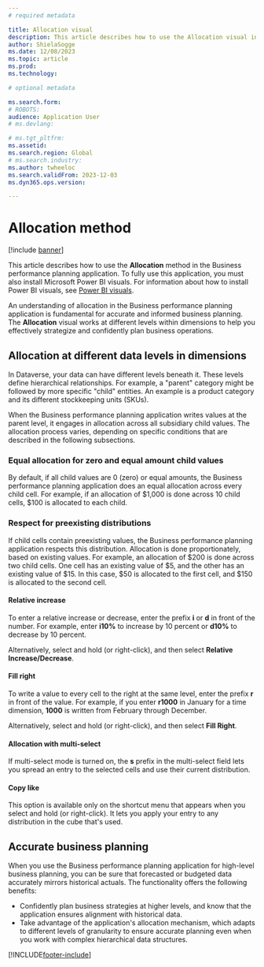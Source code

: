```yaml
---
# required metadata

title: Allocation visual
description: This article describes how to use the Allocation visual in the Business performance planning application.
author: ShielaSogge
ms.date: 12/08/2023
ms.topic: article
ms.prod: 
ms.technology: 

# optional metadata

ms.search.form: 
# ROBOTS: 
audience: Application User
# ms.devlang: 

# ms.tgt_pltfrm: 
ms.assetid: 
ms.search.region: Global
# ms.search.industry: 
ms.author: twheeloc
ms.search.validFrom: 2023-12-03
ms.dyn365.ops.version: 

---
```

# Allocation method

[!include [banner](../includes/banner.md)]

This article describes how to use the **Allocation** method in the Business performance planning application. To fully use this application, you must also install Microsoft Power BI visuals. For information about how to install Power BI visuals, see [Power BI visuals](/power-bi/developer/visuals).

An understanding of allocation in the Business performance planning application is fundamental for accurate and informed business planning. The **Allocation** visual works at different levels within dimensions to help you effectively strategize and confidently plan business operations.

## Allocation at different data levels in dimensions

In Dataverse, your data can have different levels beneath it. These levels define hierarchical relationships. For example, a "parent" category might be followed by more specific "child" entities. An example is a product category and its different stockkeeping units (SKUs).

When the Business performance planning application writes values at the parent level, it engages in allocation across all subsidiary child values. The allocation process varies, depending on specific conditions that are described in the following subsections.

### Equal allocation for zero and equal amount child values

By default, if all child values are 0 (zero) or equal amounts, the Business performance planning application does an equal allocation across every child cell. For example, if an allocation of $1,000 is done across 10 child cells, $100 is allocated to each child.

### Respect for preexisting distributions

If child cells contain preexisting values, the Business performance planning application respects this distribution. Allocation is done proportionately, based on existing values. For example, an allocation of $200 is done across two child cells. One cell has an existing value of $5, and the other has an existing value of $15. In this case, $50 is allocated to the first cell, and $150 is allocated to the second cell.

#### Relative increase

To enter a relative increase or decrease, enter the prefix **i** or **d** in front of the number. For example, enter **i10%** to increase by 10 percent or **d10%** to decrease by 10 percent.

Alternatively, select and hold (or right-click), and then select **Relative Increase/Decrease**.

#### Fill right

To write a value to every cell to the right at the same level, enter the prefix **r** in front of the value. For example, if you enter **r1000** in January for a time dimension, **1000** is written from February through December.

Alternatively, select and hold (or right-click), and then select **Fill Right**.

#### Allocation with multi-select

If multi-select mode is turned on, the **s** prefix in the multi-select field lets you spread an entry to the selected cells and use their current distribution.

#### Copy like

This option is available only on the shortcut menu that appears when you select and hold (or right-click). It lets you apply your entry to any distribution in the cube that's used.

## Accurate business planning

When you use the Business performance planning application for high-level business planning, you can be sure that forecasted or budgeted data accurately mirrors historical actuals. The functionality offers the following benefits:

- Confidently plan business strategies at higher levels, and know that the application ensures alignment with historical data.
- Take advantage of the application's allocation mechanism, which adapts to different levels of granularity to ensure accurate planning even when you work with complex hierarchical data structures.

[!INCLUDE[footer-include](../../includes/footer-banner.md)]
